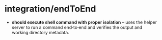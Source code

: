# integration/endToEnd

- **should execute shell command with proper isolation** – uses the helper server to run a command end‑to‑end and verifies the output and working directory metadata.
